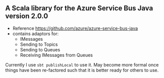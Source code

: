 ## A Scala library for the Azure Service Bus Java version 2.0.0

- Reference <https://github.com/azure/azure-service-bus-java>
- contains adaptors for:
    + IMessages
    + Sending to Topics
    + Sending to Queues
    + Receiving IMessages from Queues

Currently I use `sbt publishLocal` to use it. May become more formal once things have been re-factored such that it is better ready for others to use.
